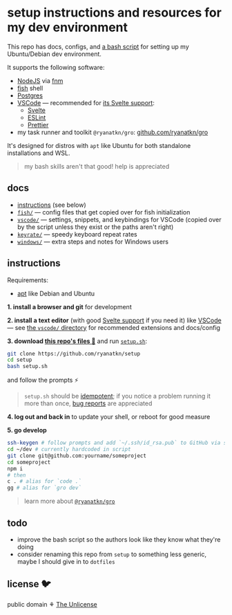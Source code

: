 # setup instructions and resources for my dev environment

This repo has docs, configs, and [a bash script](/setup.sh)
for setting up my Ubuntu/Debian dev environment.

It supports the following software:

- [NodeJS](https://nodejs.org/) via [fnm](https://github.com/Schniz/fnm)
- [fish](https://fishshell.com/) shell
- [Postgres](https://www.postgresql.org/)
- [VSCode](https://code.visualstudio.com/) — recommended for
  [its Svelte support](https://github.com/sveltejs/language-tools):
  - [Svelte](https://svelte.dev/)
  - [ESLint](https://eslint.org/)
  - [Prettier](https://prettier.io/)
- my task runner and toolkit `@ryanatkn/gro`: [github.com/ryanatkn/gro](https://github.com/ryanatkn/gro)

It's designed for distros with `apt` like Ubuntu for both standalone installations and WSL.

> my bash skills aren't that good! help is appreciated

## docs

- [instructions](#instructions) (see below)
- [`fish/`](fish) — config files that get copied over for fish initialization
- [`vscode/`](vscode) — settings, snippets, and keybindings for VSCode
  (copied over by the script unless they exist or the paths aren't right)
- [`keyrate/`](keyrate) — speedy keyboard repeat rates
- [`windows/`](windows) — extra steps and notes for Windows users

## instructions

Requirements:

- [apt](<https://wikipedia.org/wiki/APT_(software)>) like Debian and Ubuntu

**1. install a browser and git** for development

**2. install a text editor** (with good [Svelte support](https://github.com/sveltejs/language-tools) if you need it)
like [VSCode](https://code.visualstudio.com/) —
see [the `vscode/` directory](vscode) for recommended extensions and docs/config

**3. download [this repo's files 📁](https://github.com/ryanatkn/setup/archive/refs/heads/main.zip)**
and run [`setup.sh`](/setup.sh):

```bash
git clone https://github.com/ryanatkn/setup
cd setup
bash setup.sh
```

and follow the prompts ⚡

> `setup.sh` should be [idempotent](https://wikipedia.org/wiki/Idempotence#Computer_science_meaning);
> if you notice a problem running it more than once,
> [bug reports](https://github.com/ryanatkn/setup/issues) are appreciated

**4. log out and back in** to update your shell, or reboot for good measure

**5. go develop**

```bash
ssh-keygen # follow prompts and add `~/.ssh/id_rsa.pub` to GitHub via settings -> SSH and GPG keys
cd ~/dev # currently hardcoded in script
git clone git@github.com:yourname/someproject
cd someproject
npm i
# then
c . # alias for `code .`
gg # alias for `gro dev`
```

> learn more about [`@ryanatkn/gro`](https://github.com/ryanatkn/gro)

## todo

- improve the bash script so the authors look like they know what they're doing
- consider renaming this repo from `setup` to something less generic,
  maybe I should give in to `dotfiles`

## license 🐦

public domain ⚘ [The Unlicense](license)
